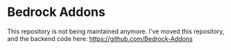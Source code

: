 # Bedrock Addons
This repository is not being maintained anymore. I've moved this repository, and the backend code here: https://github.com/Bedrock-Addons
